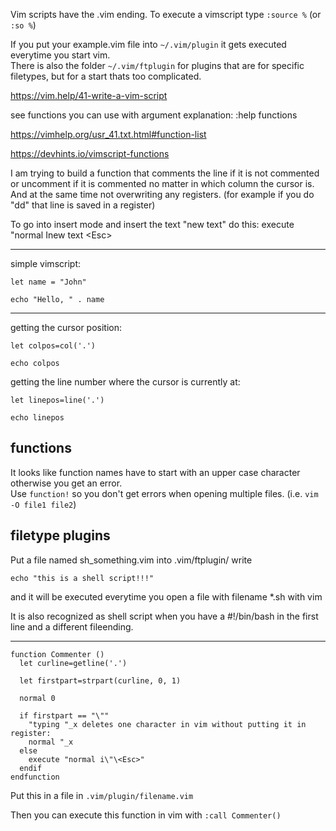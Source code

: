 Vim scripts have the .vim ending.
To execute a vimscript type `:source %`
(or `:so %`)

If you put your example.vim file into `~/.vim/plugin` it gets executed everytime you start vim.\
There is also the folder `~/.vim/ftplugin` for plugins that are for specific filetypes, but for a start thats too complicated.

https://vim.help/41-write-a-vim-script

see functions you can use with argument explanation:
:help functions

https://vimhelp.org/usr_41.txt.html#function-list

https://devhints.io/vimscript-functions

I am trying to build a function that comments the line if it is not commented
or uncomment if it is commented no matter in which column the cursor is.\
And at the same time not overwriting any registers.
(for example if you do "dd" that line is saved in a register)

To go into insert mode and insert the text "new text" do this:
execute "normal Inew text \<Esc>

---------------------------------
simple vimscript:
```
let name = "John"

echo "Hello, " . name
```
---------------------------------

getting the cursor position:
```
let colpos=col('.')

echo colpos
```
getting the line number where the cursor is currently at:
```
let linepos=line('.')

echo linepos
```


functions
---------

It looks like function names have to start with an upper case character otherwise you get an error.\
Use `function!` so you don't get errors when opening multiple files. (i.e. `vim -O file1 file2`)

filetype plugins
----------------

Put a file named sh_something.vim into .vim/ftplugin/
write
```
echo "this is a shell script!!!"
```
and it will be executed everytime you open a file with filename *.sh with vim

It is also recognized as shell script when you have a #!/bin/bash in the first line
and a different fileending.

-------------------------------------------------------------------------------------------------------

```
function Commenter ()
  let curline=getline('.')

  let firstpart=strpart(curline, 0, 1)

  normal 0

  if firstpart == "\""
    "typing "_x deletes one character in vim without putting it in register:
    normal "_x
  else
    execute "normal i\"\<Esc>"
  endif
endfunction
```

Put this in a file in `.vim/plugin/filename.vim`

Then you can execute this function in vim with `:call Commenter()`
